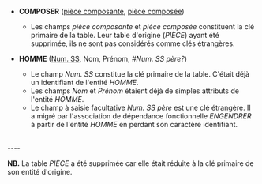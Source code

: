 - **COMPOSER** (<ins>pièce composante</ins>, <ins>pièce composée</ins>)
  - Les champs _pièce composante_ et _pièce composée_ constituent la clé primaire de la table. Leur table d'origine (_PIÈCE_) ayant été supprimée, ils ne sont pas considérés comme clés étrangères.

- **HOMME** (<ins>Num. SS</ins>, Nom, Prénom, _#Num. SS père?_)
  - Le champ _Num. SS_ constitue la clé primaire de la table. C'était déjà un identifiant de l'entité _HOMME_.
  - Les champs _Nom_ et _Prénom_ étaient déjà de simples attributs de l'entité _HOMME_.
  - Le champ à saisie facultative _Num. SS père_ est une clé étrangère. Il a migré par l'association de dépendance fonctionnelle _ENGENDRER_ à partir de l'entité _HOMME_ en perdant son caractère identifiant.
<br>
----


**NB.** La table _PIÈCE_ a été supprimée car elle était réduite à la clé primaire de son entité d'origine.
